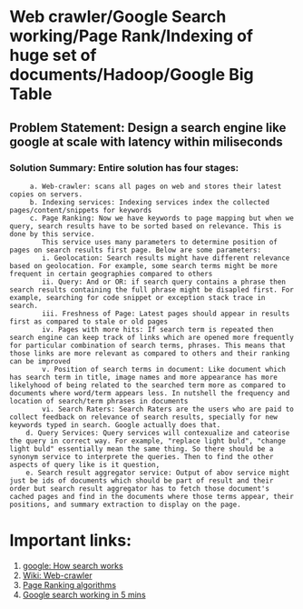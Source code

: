 # Web crawler/Google Search working/Page Rank/Indexing of huge set of documents/Hadoop/Google Big Table

## Problem Statement: Design a search engine like google at scale with latency within miliseconds

### Solution Summary: Entire solution has four stages:
         a. Web-crawler: scans all pages on web and stores their latest copies on servers. 
         b. Indexing services: Indexing services index the collected pages/content/snippets for keywords
         c. Page Ranking: Now we have keywords to page mapping but when we query, search results have to be sorted based on relevance. This is done by this service. 
            This service uses many parameters to determine position of pages on search results first page. Below are some parameters:
            i. Geolocation: Search results might have different relevance based on geolocation. For example, some search terms might be more frequent in certain geographies compared to others
            ii. Query: And or OR: if search query contains a phrase then search results containing the full phrase might be disapled first. For example, searching for code snippet or exception stack trace in search. 
            iii. Freshness of Page: Latest pages should appear in results first as compared to stale or old pages
            iv. Pages with more hits: If search term is repeated then search engine can keep track of links which are opened more frequently for particular combination of search terms, phrases. This means that those links are more relevant as compared to others and their ranking can be improved
            v. Position of search terms in document: Like document which has search term in title, image names and more appearance has more likelyhood of being related to the searched term more as compared to documents where word/term appears less. In nutshell the frequency and location of search/term phrases in documents
            vi. Search Raters: Search Raters are the users who are paid to collect feedback on relevance of search results, specially for new keywords typed in search. Google actually does that.
        d. Query Services: Query services will contexualize and cateorise the query in correct way. For example, "replace light buld", "change light buld" essentially mean the same thing. So there should be a synonym service to interprete the queries. Then to find the other aspects of query like is it question, 
        e. Search result aggregator service: Output of abov service might just be ids of documents which should be part of result and their order but search result aggregator has to fetch those document's cached pages and find in the documents where those terms appear, their positions, and summary extraction to display on the page.
  






# Important links:
1. [google: How search works](https://www.google.com/search/howsearchworks/crawling-indexing/)
2. [Wiki: Web-crawler](https://en.wikipedia.org/wiki/Web_crawler)
3. [Page Ranking algorithms](https://www.google.com/search/howsearchworks/algorithms/)
4. [Google search working in 5 mins](https://www.youtube.com/watch?v=0eKVizvYSUQ)
